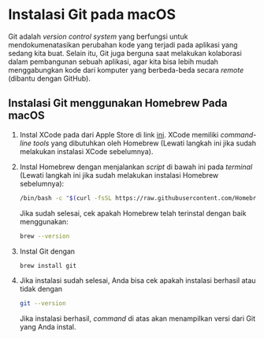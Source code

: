 # Instalasi Git pada macOS

Git adalah _version control system_ yang berfungsi untuk mendokumenatasikan perubahan kode yang terjadi pada aplikasi yang sedang kita buat. Selain itu, Git juga berguna saat melakukan kolaborasi dalam pembangunan sebuah aplikasi, agar kita bisa lebih mudah menggabungkan kode dari komputer yang berbeda-beda secara _remote_ (dibantu dengan GitHub).

## Instalasi Git menggunakan Homebrew Pada macOS

1. Instal XCode pada dari Apple Store di link [ini](https://apps.apple.com/id/app/xcode/id497799835?mt=12). XCode memiliki _command-line tools_ yang dibutuhkan oleh Homebrew (Lewati langkah ini jika sudah melakukan instalasi XCode sebelumnya).

2. Instal Homebrew dengan menjalankan _script_ di bawah ini pada _terminal_ (Lewati langkah ini jika sudah melakukan instalasi Homebrew sebelumnya):

   ```zsh
   /bin/bash -c "$(curl -fsSL https://raw.githubusercontent.com/Homebrew/install/master/install.sh)"
   ```

   Jika sudah selesai, cek apakah Homebrew telah terinstal dengan baik menggunakan:

   ```zsh
   brew --version
   ```

3. Instal Git dengan

   ```zsh
   brew install git
   ```

4. Jika instalasi sudah selesai, Anda bisa cek apakah instalasi berhasil atau tidak dengan

   ```zsh
   git --version
   ```

   Jika instalasi berhasil, _command_ di atas akan menampilkan versi dari Git yang Anda instal.
